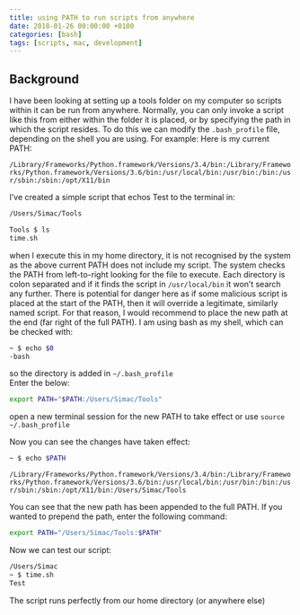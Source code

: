 ```yaml
---
title: using PATH to run scripts from anywhere
date: 2018-01-26 00:00:00 +0100
categories: [bash]
tags: [scripts, mac, development]
---
```



## Background

I have been looking at setting up a tools folder on my computer so scripts within it can be run from anywhere.
Normally, you can only invoke a script like this from either within the folder it is placed, or by specifying the path in which the script resides.
To do this we can modify the ``` .bash_profile ``` file, depending on the shell you are using.
For example:
Here is my current PATH:

```/Library/Frameworks/Python.framework/Versions/3.4/bin:/Library/Frameworks/Python.framework/Versions/3.6/bin:/usr/local/bin:/usr/bin:/bin:/usr/sbin:/sbin:/opt/X11/bin ```


I’ve created a simple script that echos Test to the terminal in:

```bash
/Users/Simac/Tools

Tools $ ls
time.sh
```

when I execute this in my home directory, it is not recognised by the system as the above current PATH does not include my script.
The system checks the PATH from left-to-right looking for the file to execute. Each directory is colon separated and if it finds the script in ``` /usr/local/bin ``` it won’t search any further. There is potential for danger here as if some malicious script is placed at the start of the PATH, then it will override a legitimate, similarly named script. For that reason, I would recommend to place the new path at the end (far right of the full PATH).
I am using bash as my shell, which can be checked with:

```bash
~ $ echo $0
-bash
```

so the directory is added in ```~/.bash_profile```  
Enter the below:
```bash
export PATH="$PATH:/Users/Simac/Tools"
```

open a new terminal session for the new PATH to take effect or use ```source ~/.bash_profile```

Now you can see the changes have taken effect:
```bash
~ $ echo $PATH
```
```/Library/Frameworks/Python.framework/Versions/3.4/bin:/Library/Frameworks/Python.framework/Versions/3.6/bin:/usr/local/bin:/usr/bin:/bin:/usr/sbin:/sbin:/opt/X11/bin:/Users/Simac/Tools ```

You can see that the new path has been appended to the full PATH.
If you wanted to prepend the path, enter the following command:
```bash
export PATH="/Users/Simac/Tools:$PATH"
```

Now we can test our script:
```bash
/Users/Simac
~ $ time.sh
Test
```


The script runs perfectly from our home directory (or anywhere else)
